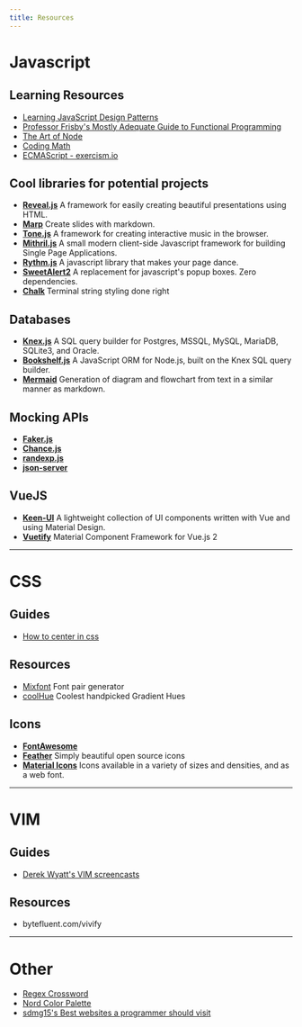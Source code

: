 ```yaml
---
title: Resources
---
```


# Javascript
## Learning Resources
* [Learning JavaScript Design Patterns](https://addyosmani.com/resources/essentialjsdesignpatterns/book/)
* [Professor Frisby's Mostly Adequate Guide to Functional Programming](https://drboolean.gitbooks.io/mostly-adequate-guide/)
* [The Art of Node](https://github.com/maxogden/art-of-node)
* [Coding Math](https://www.youtube.com/user/codingmath/videos)
* [ECMAScript - exercism.io](http://exercism.io/languages/ecmascript/exercises)

## Cool libraries for potential projects
* **[Reveal.js](https://github.com/hakimel/reveal.js)** A framework for easily creating beautiful presentations using HTML.
* **[Marp](https://yhatt.github.io/marp/)** Create slides with markdown.
* **[Tone.js](https://tonejs.github.io/)** A framework for creating interactive music in the browser.
* **[Mithril.js](https://mithril.js.org/index.html)** A small modern client-side Javascript framework for building Single Page Applications.
* **[Rythm.js](https://okazari.github.io/Rythm.js/)** A javascript library that makes your page dance.
* **[SweetAlert2](https://limonte.github.io/sweetalert2/)** A replacement for javascript's popup boxes. Zero dependencies.
* **[Chalk](https://github.com/chalk/chalk)** Terminal string styling done right

## Databases
* **[Knex.js](http://knexjs.org/)** A SQL query builder for Postgres, MSSQL, MySQL, MariaDB, SQLite3, and Oracle.
* **[Bookshelf.js](http://bookshelfjs.org/)** A JavaScript ORM for Node.js, built on the Knex SQL query builder.
* **[Mermaid](https://github.com/knsv/mermaid)** Generation of diagram and flowchart from text in a similar manner as markdown.

## Mocking APIs
* **[Faker.js](https://github.com/marak/Faker.js/)**
* **[Chance.js](http://chancejs.com/)**
* **[randexp.js](https://fent.github.io/randexp.js/)**
* **[json-server](https://github.com/typicode/json-server)**

## VueJS
* **[Keen-UI](https://github.com/JosephusPaye/Keen-UI)** A lightweight collection of UI components written with Vue and using Material Design.
* **[Vuetify](https://github.com/vuetifyjs/vuetify)** Material Component Framework for Vue.js 2
---

# CSS
## Guides
* [How to center in css](http://howtocenterincss.com/)

## Resources
* [Mixfont](https://www.mixfont.com/) Font pair generator
* [coolHue](https://webkul.github.io/coolhue/) Coolest handpicked Gradient Hues

## Icons
* **[FontAwesome](http://fontawesome.io/)**
* **[Feather](https://feathericons.com/)** Simply beautiful open source icons
* **[Material Icons](https://material.io/icons/)** Icons available in a variety of sizes and densities, and as a web font.

---

# VIM
## Guides
* [Derek Wyatt's VIM screencasts](http://derekwyatt.org/vim/tutorials/)

## Resources
* bytefluent.com/vivify

---

# Other
* [Regex Crossword](http://www.regexcrossword.com)
* [Nord Color Palette](https://github.com/arcticicestudio/nord)
* [sdmg15's Best websites a programmer should visit](https://github.com/sdmg15/Best-websites-a-programmer-should-visit)
